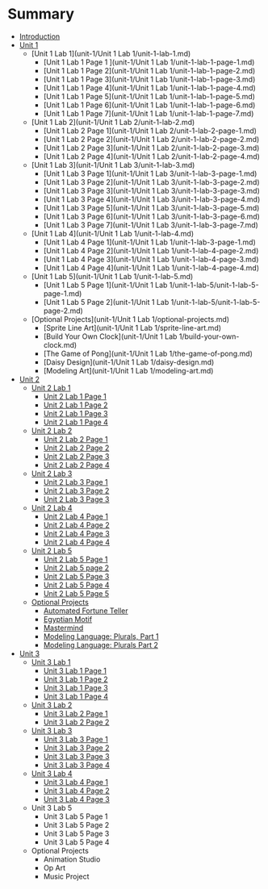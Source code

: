 # Summary

* [Introduction](README.md)
* [Unit 1](unit-1/unit-1.md)
  * [Unit 1 Lab 1](unit-1/Unit 1 Lab 1/unit-1-lab-1.md)
    * [Unit 1 Lab 1 Page 1 ](unit-1/Unit 1 Lab 1/unit-1-lab-1-page-1.md)
    * [Unit 1 Lab 1 Page 2](unit-1/Unit 1 Lab 1/unit-1-lab-1-page-2.md)
    * [Unit 1 Lab 1 Page 3](unit-1/Unit 1 Lab 1/unit-1-lab-1-page-3.md)
    * [Unit 1 Lab 1 Page 4](unit-1/Unit 1 Lab 1/unit-1-lab-1-page-4.md)
    * [Unit 1 Lab 1 Page 5](unit-1/Unit 1 Lab 1/unit-1-lab-1-page-5.md)
    * [Unit 1 Lab 1 Page 6](unit-1/Unit 1 Lab 1/unit-1-lab-1-page-6.md)
    * [Unit 1 Lab 1 Page 7](unit-1/Unit 1 Lab 1/unit-1-lab-1-page-7.md)
  * [Unit 1 Lab 2](unit-1/Unit 1 Lab 2/unit-1-lab-2.md)
    * [Unit 1 Lab 2 Page 1](unit-1/Unit 1 Lab 2/unit-1-lab-2-page-1.md)
    * [Unit 1 Lab 2 Page 2](unit-1/Unit 1 Lab 2/unit-1-lab-2-page-2.md)
    * [Unit 1 Lab 2 Page 3](unit-1/Unit 1 Lab 2/unit-1-lab-2-page-3.md)
    * [Unit 1 Lab 2 Page 4](unit-1/Unit 1 Lab 2/unit-1-lab-2-page-4.md)
  * [Unit 1 Lab 3](unit-1/Unit 1 Lab 3/unit-1-lab-3.md)
    * [Unit 1 Lab 3 Page 1](unit-1/Unit 1 Lab 3/unit-1-lab-3-page-1.md)
    * [Unit 1 Lab 3 Page 2](unit-1/Unit 1 Lab 3/unit-1-lab-3-page-2.md)
    * [Unit 1 Lab 3 Page 3](unit-1/Unit 1 Lab 3/unit-1-lab-3-page-3.md)
    * [Unit 1 Lab 3 Page 4](unit-1/Unit 1 Lab 3/unit-1-lab-3-page-4.md)
    * [Unit 1 Lab 3 Page 5](unit-1/Unit 1 Lab 3/unit-1-lab-3-page-5.md)
    * [Unit 1 Lab 3 Page 6](unit-1/Unit 1 Lab 3/unit-1-lab-3-page-6.md)
    * [Unit 1 Lab 3 Page 7](unit-1/Unit 1 Lab 3/unit-1-lab-3-page-7.md)
  * [Unit 1 Lab 4](unit-1/Unit 1 Lab 1/unit-1-lab-4.md)
    * [Unit 1 Lab 4 Page 1](unit-1/Unit 1 Lab 1/unit-1-lab-3-page-1.md)
    * [Unit 1 Lab 4 Page 2](unit-1/Unit 1 Lab 1/unit-1-lab-4-page-2.md)
    * [Unit 1 Lab 4 Page 3](unit-1/Unit 1 Lab 1/unit-1-lab-4-page-3.md)
    * [Unit 1 Lab 4 Page 4](unit-1/Unit 1 Lab 1/unit-1-lab-4-page-4.md)
  * [Unit 1 Lab 5](unit-1/Unit 1 Lab 1/unit-1-lab-5.md)
    * [Unit 1 Lab 5 Page 1](unit-1/Unit 1 Lab 1/unit-1-lab-5/unit-1-lab-5-page-1.md)
    * [Unit 1 Lab 5 Page 2](unit-1/Unit 1 Lab 1/unit-1-lab-5/unit-1-lab-5-page-2.md)
  * [Optional Projects](unit-1/Unit 1 Lab 1/optional-projects.md)
    * [Sprite Line Art](unit-1/Unit 1 Lab 1/sprite-line-art.md)
    * [Build Your Own Clock](unit-1/Unit 1 Lab 1/build-your-own-clock.md)
    * [The Game of Pong](unit-1/Unit 1 Lab 1/the-game-of-pong.md)
    * [Daisy Design](unit-1/Unit 1 Lab 1/daisy-design.md)
    * [Modeling Art](unit-1/Unit 1 Lab 1/modeling-art.md)
* [Unit 2](unit-2.md)
  * [Unit 2 Lab 1](unit-2/unit-2-lab-1.md)
    * [Unit 2 Lab 1 Page 1](unit-2/unit-2-lab-1/unit-2-lab-1-page-1.md)
    * [Unit 2 Lab 1 Page 2](unit-2/unit-2-lab-1/unit-2-lab-1-page-2.md)
    * [Unit 2 Lab 1 Page 3](unit-2/unit-2-lab-1/unit-2-lab-1-page-3.md)
    * [Unit 2 Lab 1 Page 4](unit-2/unit-2-lab-1/unit-2-lab-1-page-4.md)
  * [Unit 2 Lab 2](unit-2/unit-2-lab-2.md)
    * [Unit 2 Lab 2 Page 1](unit-2/unit-2-lab-2/unit-2-lab-2-page-1.md)
    * [Unit 2 Lab 2 Page 2](unit-2/unit-2-lab-2/unit-2-lab-2-page-2.md)
    * [Unit 2 Lab 2 Page 3](unit-2/unit-2-lab-2/unit-2-lab-2-page-3.md)
    * [Unit 2 Lab 2 Page 4](unit-2/unit-2-lab-2/unit-2-lab-2-page-4.md)
  * [Unit 2 Lab 3](unit-2/unit-2-lab-3.md)
    * [Unit 2 Lab 3 Page 1](unit-2/unit-2-lab-3-page-1.md)
    * [Unit 2 Lab 3 Page 2](unit-2/unit-2-lab-3-page-2.md)
    * [Unit 2 Lab 3 Page 3](unit-2/unit-2-lab-3-page-3.md)
  * [Unit 2 Lab 4](unit-2/unit-2-lab-4.md)
    * [Unit 2 Lab 4 Page 1](unit-2/unit-2-lab-4/unit-2-lab-4-page-1.md)
    * [Unit 2 Lab 4 Page 2](unit-2/unit-2-lab-4/unit-2-lab-4-page-2.md)
    * [Unit 2 Lab 4 Page 3](unit-2/unit-2-lab-4/unit-2-lab-4-page-3.md)
    * [Unit 2 Lab 4 Page 4](unit-2/unit-2-lab-4/unit-2-lab-4-page-4.md)
  * [Unit 2 Lab 5](unit-2/unit-2-lab-5.md)
    * [Unit 2 Lab 5 Page 1](unit-2/unit-2-lab-5/unit-2-lab-5-page-1.md)
    * [Unit 2 Lab 5 page 2](unit-2/unit-2-lab-5/unit-2-lab-5-page-2.md)
    * [Unit 2 Lab 5 Page 3](unit-2/unit-2-lab-5/unit-2-lab-5-page-3.md)
    * [Unit 2 Lab 5 Page 4](unit-2/unit-2-lab-5/unit-2-lab-5-page-4.md)
    * [Unit 2 Lab 5 Page 5](unit-2/unit-2-lab-5/unit-2-lab-5-page-5.md)
  * [Optional Projects](unit-2/optional-projects.md)
    * [Automated Fortune Teller](unit-2/automated-fortune-teller.md)
    * [Egyptian Motif](unit-2/egyptian-motif.md)
    * [Mastermind](unit-2/mastermind.md)
    * [Modeling Language: Plurals, Part 1](unit-2/modeling-language-plurals-part-1.md)
    * [Modeling Language: Plurals Part 2](unit-2/modeling-language-plurals-part-2.md)
* [Unit 3](unit-3.md)
  * [Unit 3 Lab 1](unit-3-lab-1.md)
    * [Unit 3 Lab 1 Page 1](unit-3-lab-1/unit-3-lab-1-page-1.md)
    * [Unit 3 Lab 1 Page 2](unit-3-lab-1/unit-3-lab-1-page-2.md)
    * [Unit 3 Lab 1 Page 3](unit-3-lab-1/unit-3-lab-1-page-3.md)
    * [Unit 3 Lab 1 Page 4](unit-3-lab-1/unit-3-lab-1-page-4.md)
  * [Unit 3 Lab 2](unit-3-lab-2.md)
    * [Unit 3 Lab 2 Page 1](unit-3-lab-2/unit-3-lab-2-page-1.md)
    * [Unit 3 Lab 2 Page 2](unit-3-lab-2/unit-3-lab-2-page-2.md)
  * [Unit 3 Lab 3](unit-3-lab-3.md)
    * [Unit 3 Lab 3 Page 1](unit-3-lab-3/unit-3-lab-3-page-1.md)
    * [Unit 3 Lab 3 Page 2](unit-3-lab-3/unit-3-lab-3-page-2.md)
    * [Unit 3 Lab 3 Page 3](unit-3-lab-3/unit-3-lab-3-page-3.md)
    * [Unit 3 Lab 3 Page 4](unit-3-lab-3/unit-3-lab-3-page-4.md)
  * [Unit 3 Lab 4](unit-3-lab-4.md)
    * [Unit 3 Lab 4 Page 1](unit-3-lab-4-page-1.md)
    * [Unit 3 Lab 4 Page 2](unit-3-lab-4-page-2.md)
    * [Unit 3 Lab 4 Page 3](unit-3-lab-4-page-3.md)
  * Unit 3 Lab 5
    * Unit 3 Lab 5 Page 1
    * Unit 3 Lab 5 Page 2
    * Unit 3 Lab 5 Page 3
    * Unit 3 Lab 5 Page 4
  * Optional Projects
    * Animation Studio
    * Op Art
    * Music Project



